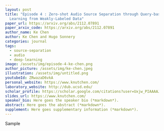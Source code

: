 ```yaml
---
layout: post
title: "Episode 4 : Zero-shot Audio Source Separation through Query-based
  Learning from Weakly-Labeled Data"
paper_url: https://arxiv.org/abs/2112.07891
paper_arxiv_code: https://arxiv.org/abs/2112.07891
author_name: Ke Chen
author: Ke Chen and Hugo Sonnery
categories: journal
tags:
  - source-separation
  - audio
  - deep-learning
image: /assets/img/episode-4-ke-chen.png
author_picture: /assets/img/ke-chen.jpeg
illustration: /assets/img/untitled.png
youtubeId: ZRwazaD6vkA
personal_website: https://www.knutchen.com/
laboratory_website: http://dub.ucsd.edu/
scholar_profile: https://scholar.google.com/citations?user=Uxjw_PIAAAAJ&hl=en
slides_url: https://www.knutchen.com/
speaker_bio: Here goes the speaker bio (*markdown*).
abstract: Here goes the abstract (*markdown*).
supplement: Here goes supplementary information (*markdown*).
---
```

Sample